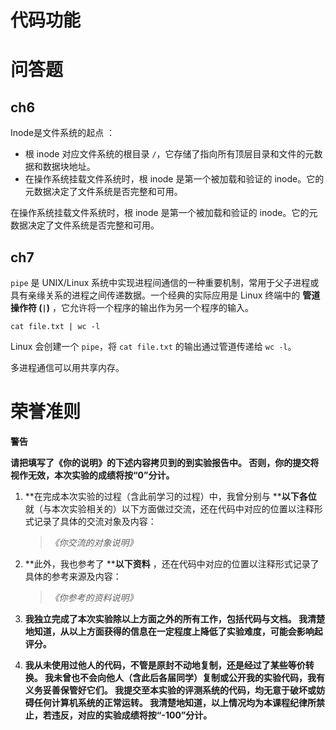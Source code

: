 # 代码功能

# 问答题

## ch6


 Inode是文件系统的起点 ：

* 根 inode 对应文件系统的根目录 `/`，它存储了指向所有顶层目录和文件的元数据和数据块地址。
* 在操作系统挂载文件系统时，根 inode 是第一个被加载和验证的 inode。它的元数据决定了文件系统是否完整和可用。

在操作系统挂载文件系统时，根 inode 是第一个被加载和验证的 inode。它的元数据决定了文件系统是否完整和可用。

## ch7

`pipe` 是 UNIX/Linux 系统中实现进程间通信的一种重要机制，常用于父子进程或具有亲缘关系的进程之间传递数据。一个经典的实际应用是 Linux 终端中的  **管道操作符 (`|`)** ，它允许将一个程序的输出作为另一个程序的输入。


```cat
cat file.txt | wc -l

```

Linux 会创建一个 `pipe`，将 `cat file.txt` 的输出通过管道传递给 `wc -l`。


多进程通信可以用共享内存。

# **荣誉准则**

**警告**

**请把填写了《你的说明》的下述内容拷贝到的到实验报告中。 否则，你的提交将视作无效，本次实验的成绩将按“0”分计。**

1. **在完成本次实验的过程（含此前学习的过程）中，我曾分别与 ****以下各位** 就（与本次实验相关的）以下方面做过交流，还在代码中对应的位置以注释形式记录了具体的交流对象及内容：

   > *《你交流的对象说明》*

2. **此外，我也参考了 ****以下资料** ，还在代码中对应的位置以注释形式记录了具体的参考来源及内容：

   > *《你参考的资料说明》*

3. **我独立完成了本次实验除以上方面之外的所有工作，包括代码与文档。 我清楚地知道，从以上方面获得的信息在一定程度上降低了实验难度，可能会影响起评分。**

4. **我从未使用过他人的代码，不管是原封不动地复制，还是经过了某些等价转换。 我未曾也不会向他人（含此后各届同学）复制或公开我的实验代码，我有义务妥善保管好它们。 我提交至本实验的评测系统的代码，均无意于破坏或妨碍任何计算机系统的正常运转。 我清楚地知道，以上情况均为本课程纪律所禁止，若违反，对应的实验成绩将按“-100”分计。**
